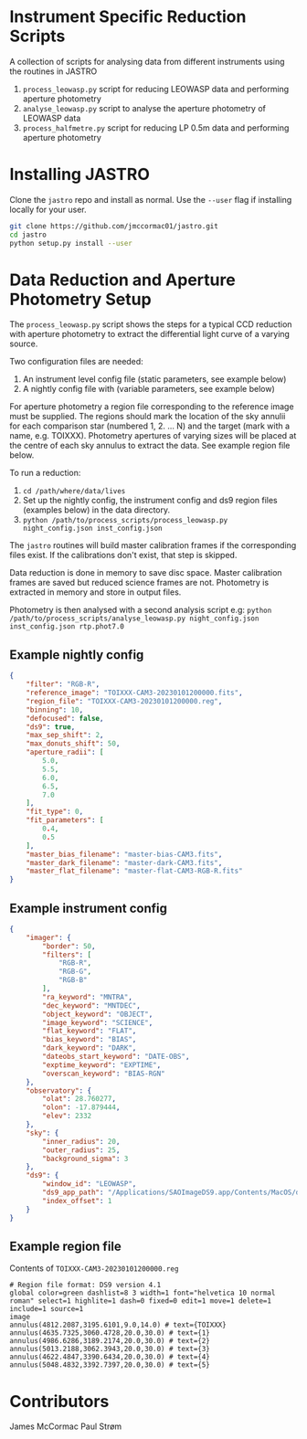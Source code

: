 # Instrument Specific Reduction Scripts

A collection of scripts for analysing data from different instruments using the routines in JASTRO

   1. ```process_leowasp.py``` script for reducing LEOWASP data and performing aperture photometry
   1. ```analyse_leowasp.py``` script to analyse the aperture photometry of LEOWASP data
   1. ```process_halfmetre.py``` script for reducing LP 0.5m data and performing aperture photometry


# Installing JASTRO

Clone the ```jastro``` repo and install as normal. Use the ```--user``` flag if installing locally for your user.

```sh
git clone https://github.com/jmccormac01/jastro.git
cd jastro
python setup.py install --user
```

# Data Reduction and Aperture Photometry Setup

The ```process_leowasp.py```  script shows the steps for a typical
CCD reduction with aperture photometry to extract the
differential light curve of a varying source.

Two configuration files are needed:

   1. An instrument level config file (static parameters, see example below)
   1. A nightly config file with (variable parameters, see example below)

For aperture photometry a region file corresponding to the reference image
must be supplied. The regions should mark the location of the sky annulii
for each comparison star (numbered 1, 2. ... N) and the target (mark with
a name, e.g. TOIXXX). Photometry apertures of varying sizes will be placed at
the centre of each sky annulus to extract the data. See example region file below.

To run a reduction:

   1. ```cd /path/where/data/lives```
   1. Set up the nightly config, the instrument config and ds9 region files (examples below) in the data directory.
   1. ```python /path/to/process_scripts/process_leowasp.py night_config.json inst_config.json```

The ```jastro``` routines will build master calibration frames if the corresponding files exist. If the calibrations don't exist, that step is skipped.

Data reduction is done in memory to save disc space. Master calibration frames are saved but reduced science frames are not. Photometry is extracted in memory and store in output files.

Photometry is then analysed with a second analysis script e.g:
```python /path/to/process_scripts/analyse_leowasp.py night_config.json inst_config.json rtp.phot7.0```

## Example nightly config

```json
{
    "filter": "RGB-R",
    "reference_image": "TOIXXX-CAM3-20230101200000.fits",
    "region_file": "TOIXXX-CAM3-20230101200000.reg",
    "binning": 10,
    "defocused": false,
    "ds9": true,
    "max_sep_shift": 2,
    "max_donuts_shift": 50,
    "aperture_radii": [
        5.0,
        5.5,
        6.0,
        6.5,
        7.0
    ],
    "fit_type": 0,
    "fit_parameters": [
        0.4,
        0.5
    ],
    "master_bias_filename": "master-bias-CAM3.fits",
    "master_dark_filename": "master-dark-CAM3.fits",
    "master_flat_filename": "master-flat-CAM3-RGB-R.fits"
}
```

## Example instrument config

```json
{
    "imager": {
        "border": 50,
        "filters": [
            "RGB-R",
            "RGB-G",
            "RGB-B"
        ],
        "ra_keyword": "MNTRA",
        "dec_keyword": "MNTDEC",
        "object_keyword": "OBJECT",
        "image_keyword": "SCIENCE",
        "flat_keyword": "FLAT",
        "bias_keyword": "BIAS",
        "dark_keyword": "DARK",
        "dateobs_start_keyword": "DATE-OBS",
        "exptime_keyword": "EXPTIME",
        "overscan_keyword": "BIAS-RGN"
    },
    "observatory": {
        "olat": 28.760277,
        "olon": -17.879444,
        "elev": 2332
    },
    "sky": {
        "inner_radius": 20,
        "outer_radius": 25,
        "background_sigma": 3
    },
    "ds9": {
        "window_id": "LEOWASP",
        "ds9_app_path": "/Applications/SAOImageDS9.app/Contents/MacOS/ds9",
        "index_offset": 1
    }
}
```

## Example region file

Contents of ```TOIXXX-CAM3-20230101200000.reg```

```
# Region file format: DS9 version 4.1
global color=green dashlist=8 3 width=1 font="helvetica 10 normal roman" select=1 highlite=1 dash=0 fixed=0 edit=1 move=1 delete=1 include=1 source=1
image
annulus(4812.2087,3195.6101,9.0,14.0) # text={TOIXXX}
annulus(4635.7325,3060.4728,20.0,30.0) # text={1}
annulus(4986.6286,3189.2174,20.0,30.0) # text={2}
annulus(5013.2188,3062.3943,20.0,30.0) # text={3}
annulus(4622.4847,3390.6434,20.0,30.0) # text={4}
annulus(5048.4832,3392.7397,20.0,30.0) # text={5}
```

# Contributors

James McCormac
Paul Strøm
